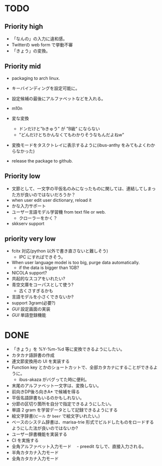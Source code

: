 # TODO

## Priority high

- 「なんの」の入力に違和感。
- Twitterの web form で挙動不審
- 「きょう」の変換。

## Priority mid

- packaging to arch linux.
- キーバインディングを設定可能に。
- 設定候補の最後にアルファベットなどを入れる。
- m10n

- 変な変換
  - ドンだけと"bきゅう" が "B級" にならない
  - "どんだけとちかんなくてもわかりそうなもんだよねw"

- 変換モードをタスクトレイに表示するように(ibus-anthy をみてもよくわからなかった)
- release the package to github.

## Priority low

- 文節として、一文字の平仮名のみになったものに関しては、連結してしまった方が良いのではないだろうか？
- when user edit user dictionary, reload it
- かな入力サポート
- ユーザー言語モデル学習機 from text file or web.
  - クローラーをかく？
- skkserv support

## priority very low

- fcitx 対応(python 以外で書き直さないと難しそう)
  - IPC にすればできそう。
- When user language model is too big, purge data automatically.
  - if the data is bigger than 1GB?
- NICOLA support?
- 共起的なスコアをいれたい?
- 青空文庫をコーパスとして使う?
  - 古くさすぎるかも
- 言語モデルを小さくできないか?
- support 3gram(必要?)
- *GUI* 設定画面の実装
- *GUI* 単語登録機能

# DONE

- 「きょう」を %Y-%m-%d 等に変換できるようにしたい。
- カタカナ語辞書の作成
- 連文節変換用の UI を実装する
- Function key とかのショートカットで、全部カタカナにすることができるように。
  - ibus-akaza がバグってた時に便利。
- 末尾のアルファベット一文字は、変換しない。
- 前向きDP後ろ向きA* で候補を得る
- 平仮名語辞書もいるのかもしれない。
- 分節の区切り箇所を自分で指定できるようにしたい。
- 単語 2 gram を学習データとして記録できるようにする
- 絵文字辞書(`ビール` か `beer` で絵文字いれたい。)
- ベースのシステム辞書は、marisa-trie 形式でビルドしたものをロードするようにした法が良いのではないか?
- ユーザー辞書機能を実装する
- CI を実施する
- 全角アルファベット入力モード
　- preedit なしで、直接入力される。
- 半角カタカナ入力モード
- 全角カタカナ入力モード

